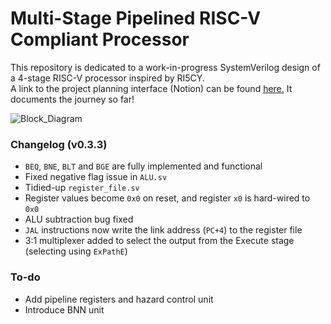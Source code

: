 # Multi-Stage Pipelined RISC-V Compliant Processor
This repository is dedicated to a work-in-progress SystemVerilog design of a 4-stage RISC-V processor inspired by RI5CY.  
A link to the project planning interface (Notion) can be found [here.](https://boatneck-ping-f37.notion.site/Individual-Project-24f37a1b95bd4415b68c7d97c25824d7?pvs=4) It documents the journey so far!

![Block_Diagram](https://github.com/will-arden/risc-v-core/blob/main/doc/block_diagram?raw=true)

### Changelog (v0.3.3)
* `BEQ`, `BNE`, `BLT` and `BGE` are fully implemented and functional
* Fixed negative flag issue in `ALU.sv`
* Tidied-up `register_file.sv`
* Register values become `0x0` on reset, and register `x0` is hard-wired to `0x0`
* ALU subtraction bug fixed
* `JAL` instructions now write the link address (`PC+4`) to the register file
* 3:1 multiplexer added to select the output from the Execute stage (selecting using `ExPathE`)

### To-do
* Add pipeline registers and hazard control unit
* Introduce BNN unit
